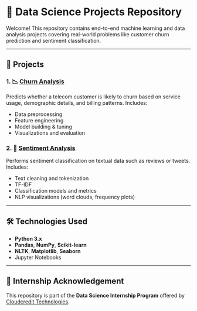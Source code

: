 # 🧠 Data Science Projects Repository

Welcome! This repository contains end-to-end machine learning and data analysis projects covering real-world problems like customer churn prediction and sentiment classification.

---

## 📁 Projects

### 1. 📉 [Churn Analysis](./Churn%20Analysis/README.md)
Predicts whether a telecom customer is likely to churn based on service usage, demographic details, and billing patterns. Includes:
- Data preprocessing
- Feature engineering
- Model building & tuning
- Visualizations and evaluation

### 2. 💬 [Sentiment Analysis](./Sentiment%20Analysis/README.md)
Performs sentiment classification on textual data such as reviews or tweets. Includes:
- Text cleaning and tokenization
- TF-IDF
- Classification models and metrics
- NLP visualizations (word clouds, frequency plots)

---

## 🛠 Technologies Used

- **Python 3.x**
- **Pandas**, **NumPy**, **Scikit-learn**
- **NLTK**, **Matplotlib**, **Seaborn**
- Jupyter Notebooks

---

## 🤝 Internship Acknowledgement

This repository is part of the **Data Science Internship Program** offered by  
[Cloudcredit Technologies](http://www.cloudcreditstechnologies.in/).
